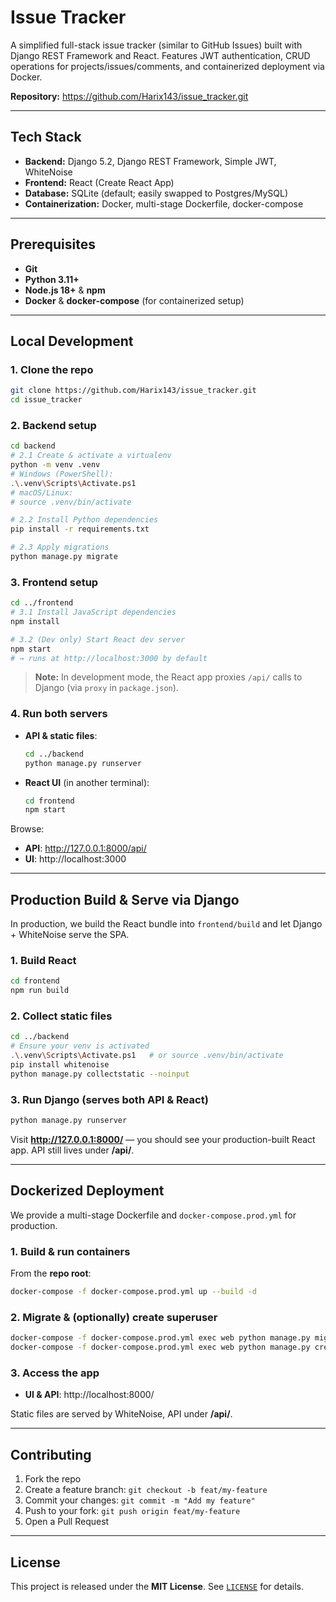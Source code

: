 # Issue Tracker

A simplified full-stack issue tracker (similar to GitHub Issues) built with Django REST Framework and React. Features JWT authentication, CRUD operations for projects/issues/comments, and containerized deployment via Docker.

**Repository:** https://github.com/Harix143/issue_tracker.git

---

## Tech Stack

- **Backend:** Django 5.2, Django REST Framework, Simple JWT, WhiteNoise  
- **Frontend:** React (Create React App)  
- **Database:** SQLite (default; easily swapped to Postgres/MySQL)  
- **Containerization:** Docker, multi-stage Dockerfile, docker-compose  


---

## Prerequisites

- **Git**  
- **Python 3.11+**  
- **Node.js 18+** & **npm**  
- **Docker** & **docker-compose** (for containerized setup)

---

## Local Development

### 1. Clone the repo

```bash
git clone https://github.com/Harix143/issue_tracker.git
cd issue_tracker
```

### 2. Backend setup

```bash
cd backend
# 2.1 Create & activate a virtualenv
python -m venv .venv
# Windows (PowerShell):
.\.venv\Scripts\Activate.ps1
# macOS/Linux:
# source .venv/bin/activate

# 2.2 Install Python dependencies
pip install -r requirements.txt

# 2.3 Apply migrations
python manage.py migrate
```

### 3. Frontend setup

```bash
cd ../frontend
# 3.1 Install JavaScript dependencies
npm install

# 3.2 (Dev only) Start React dev server
npm start
# → runs at http://localhost:3000 by default
```

> **Note:** In development mode, the React app proxies `/api/` calls to Django (via `proxy` in `package.json`).

### 4. Run both servers

- **API & static files**:  
  ```bash
  cd ../backend
  python manage.py runserver
  ```
- **React UI** (in another terminal):  
  ```bash
  cd frontend
  npm start
  ```

Browse:
- **API**:  http://127.0.0.1:8000/api/  
- **UI**:   http://localhost:3000  

---

## Production Build & Serve via Django

In production, we build the React bundle into `frontend/build` and let Django + WhiteNoise serve the SPA.

### 1. Build React

```bash
cd frontend
npm run build
```

### 2. Collect static files

```bash
cd ../backend
# Ensure your venv is activated
.\.venv\Scripts\Activate.ps1   # or source .venv/bin/activate
pip install whitenoise
python manage.py collectstatic --noinput
```

### 3. Run Django (serves both API & React)

```bash
python manage.py runserver
```

Visit **http://127.0.0.1:8000/** — you should see your production-built React app. API still lives under **/api/**.

---

## Dockerized Deployment

We provide a multi-stage Dockerfile and `docker-compose.prod.yml` for production.

### 1. Build & run containers

From the **repo root**:

```bash
docker-compose -f docker-compose.prod.yml up --build -d
```

### 2. Migrate & (optionally) create superuser

```bash
docker-compose -f docker-compose.prod.yml exec web python manage.py migrate
docker-compose -f docker-compose.prod.yml exec web python manage.py createsuperuser
```

### 3. Access the app

- **UI & API**: http://localhost:8000/  

Static files are served by WhiteNoise, API under **/api/**.

---



## Contributing

1. Fork the repo  
2. Create a feature branch: `git checkout -b feat/my-feature`  
3. Commit your changes: `git commit -m "Add my feature"`  
4. Push to your fork: `git push origin feat/my-feature`  
5. Open a Pull Request

---

## License

This project is released under the **MIT License**. See [`LICENSE`](LICENSE) for details.
